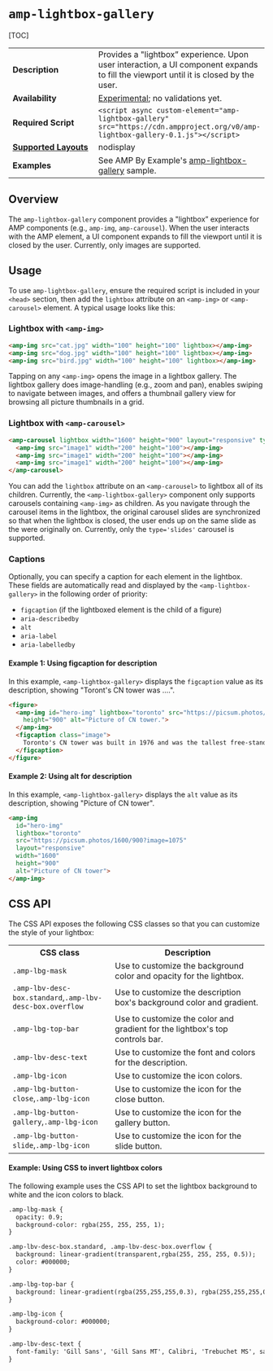 <!---
Copyright 2018 The AMP HTML Authors. All Rights Reserved.

Licensed under the Apache License, Version 2.0 (the "License");
you may not use this file except in compliance with the License.
You may obtain a copy of the License at

      http://www.apache.org/licenses/LICENSE-2.0

Unless required by applicable law or agreed to in writing, software
distributed under the License is distributed on an "AS-IS" BASIS,
WITHOUT WARRANTIES OR CONDITIONS OF ANY KIND, either express or implied.
See the License for the specific language governing permissions and
limitations under the License.
-->

# <a name="amp-lightbox-gallery"></a> `amp-lightbox-gallery`
[TOC]

<table>
  <tr>
    <td width="40%"><strong>Description</strong></td>
    <td>Provides a "lightbox” experience. Upon user interaction, a UI component expands to fill the viewport until it is closed by the user.</td>
  </tr>
   <tr>
    <td width="40%"><strong>Availability</strong></td>
    <td><a href="https://www.ampproject.org/docs/reference/experimental.html">Experimental</a>; no validations yet.</td>
  </tr>
  <tr>
    <td width="40%"><strong>Required Script</strong></td>
    <td><code>&lt;script async custom-element="amp-lightbox-gallery" src="https://cdn.ampproject.org/v0/amp-lightbox-gallery-0.1.js">&lt;/script></code></td>
  </tr>
  <tr>
    <td class="col-fourty"><strong><a href="https://www.ampproject.org/docs/guides/responsive/control_layout.html">Supported Layouts</a></strong></td>
    <td>nodisplay</td>
  </tr>
  <tr>
    <td width="40%"><strong>Examples</strong></td>
    <td>See AMP By Example's <a href="https://ampbyexample.com/components/amp-lightbox-gallery/">amp-lightbox-gallery</a> sample.</td>
  </tr>
</table>

## Overview

The `amp-lightbox-gallery` component provides a "lightbox” experience for AMP components (e.g., `amp-img`, `amp-carousel`). When the user interacts with the AMP element, a UI component expands to fill the viewport until it is closed by the user. Currently, only images are supported.

## Usage

To use `amp-lightbox-gallery`, ensure the required script is included in your `<head>` section, then add the `lightbox` attribute on an `<amp-img>` or `<amp-carousel>` element. A typical usage looks like this:

### Lightbox with `<amp-img>`

```html
<amp-img src="cat.jpg" width="100" height="100" lightbox></amp-img>
<amp-img src="dog.jpg" width="100" height="100" lightbox></amp-img>
<amp-img src="bird.jpg" width="100" height="100" lightbox></amp-img>
```

Tapping on any `<amp-img>` opens the image in a lightbox gallery. The lightbox gallery does image-handling (e.g., zoom and pan), enables swiping to navigate between images, and offers a thumbnail gallery view for browsing all picture thumbnails in a grid.

### Lightbox with `<amp-carousel>`

```html
<amp-carousel lightbox width="1600" height="900" layout="responsive" type="slides">
  <amp-img src="image1" width="200" height="100"></amp-img>
  <amp-img src="image1" width="200" height="100"></amp-img>
  <amp-img src="image1" width="200" height="100"></amp-img>
</amp-carousel>
```

You can add the `lightbox` attribute on an `<amp-carousel>` to lightbox all of its children. Currently, the `<amp-lightbox-gallery>` component only supports carousels containing `<amp-img>` as children. As you navigate through the carousel items in the lightbox, the original carousel slides are synchronized so that when the lightbox is closed, the user ends up on the same slide as the were originally on. Currently, only the `type='slides'` carousel is supported.

### Captions

Optionally, you can specify a caption for each element in the lightbox. These fields are automatically read and displayed by the `<amp-lightbox-gallery>` in the following order of priority:

- `figcaption` (if the lightboxed element is the child of a figure)
- `aria-describedby`
- `alt`
- `aria-label`
- `aria-labelledby`

#### Example 1: Using figcaption for description

In this example, `<amp-lightbox-gallery>` displays the `figcaption` value as its description, showing "Toront's CN tower was ....".

```html
<figure>
  <amp-img id="hero-img" lightbox="toronto" src="https://picsum.photos/1600/900?image=1075" layout="responsive" width="1600"
    height="900" alt="Picture of CN tower.">
  </amp-img>
  <figcaption class="image">
    Toronto's CN tower was built in 1976 and was the tallest free-standing structure until 2007.
  </figcaption>
</figure>
```

#### Example 2: Using alt for description

In this example, `<amp-lightbox-gallery>` displays the `alt` value as its description, showing "Picture of CN tower".
```html
<amp-img
  id="hero-img"
  lightbox="toronto"
  src="https://picsum.photos/1600/900?image=1075"
  layout="responsive"
  width="1600"
  height="900"
  alt="Picture of CN tower">
</amp-img>
```

## CSS API

The CSS API exposes the following CSS classes so that you can customize the style of your lightbox: 

<table>
  <tr>
    <th width="40%">CSS class</th>
    <th>Description</th>
  </tr>
  <tr>
    <td><code>.amp-lbg-mask</code></td>
    <td>Use to customize the background color and opacity for the lightbox.</td>
  </tr>
   <tr>
    <td><code>.amp-lbv-desc-box.standard</code>,<code>.amp-lbv-desc-box.overflow</code></td>
    <td>Use to customize the description box's background color and gradient.</td>
  </tr>
  <tr>
    <td><code>.amp-lbg-top-bar</code></td>
    <td>Use to customize the color and gradient for the lightbox's top controls bar.</td>
  </tr>
    <td><code>.amp-lbv-desc-text</code></td>
    <td>Use to customize the font and colors for the description.</td>
  </tr>
  <tr>
    <td><code>.amp-lbg-icon</code></td>
    <td>Use to customize the icon colors.</td>
  </tr>
  <tr>
    <td><code>.amp-lbg-button-close</code>,<code>.amp-lbg-icon</code></td>
    <td>Use to customize the icon for the close button.</td>
  </tr>
  <tr>
    <td><code>.amp-lbg-button-gallery</code>,<code>.amp-lbg-icon</code></td>
    <td>Use to customize the icon for the gallery button.</td>
  </tr>
    <tr>
    <td><code>.amp-lbg-button-slide</code>,<code>.amp-lbg-icon</code></td>
    <td>Use to customize the icon for the slide button.</td>
  </tr>
</table>

#### Example: Using CSS to invert lightbox colors

The following example uses the CSS API to set the lightbox background to white and the icon colors to black.

```html
.amp-lbg-mask {
  opacity: 0.9;
  background-color: rgba(255, 255, 255, 1);
}

.amp-lbv-desc-box.standard, .amp-lbv-desc-box.overflow {
  background: linear-gradient(transparent,rgba(255, 255, 255, 0.5));
  color: #000000;
}

.amp-lbg-top-bar {
  background: linear-gradient(rgba(255,255,255,0.3), rgba(255,255,255,0));
}

.amp-lbg-icon {
  background-color: #000000;
}

.amp-lbv-desc-text {
  font-family: 'Gill Sans', 'Gill Sans MT', Calibri, 'Trebuchet MS', sans-serif;
}
```
